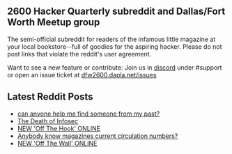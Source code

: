 ## 2600 Hacker Quarterly subreddit and Dallas/Fort Worth Meetup group
The semi-official subreddit for readers of the infamous little magazine at your local bookstore--full of goodies for the aspiring hacker. Please do not post links that violate the reddit's user agreement.

Want to see a new feature or contribute: 
Join us in [discord](https://dfw2600.dapla.net/chat) under #support or open an issue ticket at [dfw2600.dapla.net/issues](https://dfw2600.dapla.net/issues)

## Latest Reddit Posts
<!-- BLOG-POST-LIST:START -->
- [can anyone help me find someone from my past?](https://www.reddit.com/r/2600/comments/10bt63y/can_anyone_help_me_find_someone_from_my_past/)
- [The Death of Infosec](https://www.reddit.com/r/2600/comments/10b44c5/the_death_of_infosec/)
- [NEW 'Off The Hook' ONLINE](https://2600.com/hook/11-01-2023)
- [Anybody know magazines current circulation numbers?](https://www.reddit.com/r/2600/comments/1090nc2/anybody_know_magazines_current_circulation_numbers/)
- [NEW 'Off The Wall' ONLINE](https://2600.com/wall/10-01-2023)
<!-- BLOG-POST-LIST:END -->

